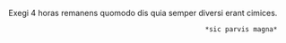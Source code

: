 
Exegi 4 horas remanens quomodo dis quia semper diversi erant cimices.

                                                     *sic parvis magna*

